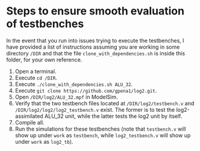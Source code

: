 # Steps to ensure smooth evaluation of testbenches

In the event that you run into issues trying to execute the testbenches, I have provided a list of instructions assuming you are working in some directory `/DIR` and that the file `clone_with_dependencies.sh` is inside this folder, for your own reference.

1. Open a terminal.
2. Execute `cd /DIR`.
3. Execute `./clone_with_dependencies.sh ALU_32`.
4. Execute `git clone https://github.com/gpena1/log2.git`.
5. Open `/DIR/log2/ALU_32.mpf` in ModelSim.
6. Verify that the two testbench files located at `/DIR/log2/testbench.v` and `/DIR/log2/log2/log2_testbench.v` exist. The former is to test the log2-assimilated ALU_32 unit, while the latter tests the log2 unit by itself.
7. Compile all.
8. Run the simulations for these testbenches (note that `testbench.v` will show up under `work` as `testbench`, while `log2_testbench.v` will show up under `work` as `log2_tb`).
